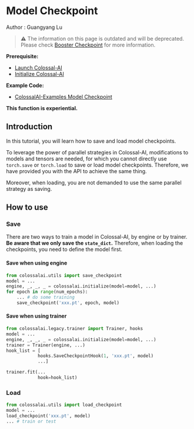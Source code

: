 # Model Checkpoint

Author : Guangyang Lu

> ⚠️ The information on this page is outdated and will be deprecated. Please check [Booster Checkpoint](../basics/booster_checkpoint.md) for more information.

**Prerequisite:**
- [Launch Colossal-AI](./launch_colossalai.md)
- [Initialize Colossal-AI](./initialize_features.md)

**Example Code:**
- [ColossalAI-Examples Model Checkpoint](https://github.com/hpcaitech/ColossalAI-Examples/tree/main/utils/checkpoint)

**This function is experiential.**

## Introduction

In this tutorial, you will learn how to save and load model checkpoints.

To leverage the power of parallel strategies in Colossal-AI, modifications to models and tensors are needed, for which you cannot directly use `torch.save` or `torch.load`  to save or load model checkpoints. Therefore, we have provided you with the API to achieve the same thing.

Moreover, when loading, you are not demanded to use the same parallel strategy as saving.

## How to use

### Save

There are two ways to train a model in Colossal-AI, by engine or by trainer.
**Be aware that we only save the `state_dict`.** Therefore, when loading the checkpoints, you need to define the model first.

#### Save when using engine

```python
from colossalai.utils import save_checkpoint
model = ...
engine, _, _, _ = colossalai.initialize(model=model, ...)
for epoch in range(num_epochs):
    ... # do some training
    save_checkpoint('xxx.pt', epoch, model)
```

#### Save when using trainer
```python
from colossalai.legacy.trainer import Trainer, hooks
model = ...
engine, _, _, _ = colossalai.initialize(model=model, ...)
trainer = Trainer(engine, ...)
hook_list = [
            hooks.SaveCheckpointHook(1, 'xxx.pt', model)
            ...]

trainer.fit(...
            hook=hook_list)
```

### Load

```python
from colossalai.utils import load_checkpoint
model = ...
load_checkpoint('xxx.pt', model)
... # train or test
```
<!-- doc-test-command: echo  -->
